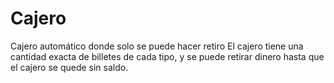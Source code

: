 # Cajero
Cajero automático donde solo se puede hacer retiro
El cajero tiene una cantidad exacta de billetes de cada tipo, y se puede retirar dinero hasta que el cajero se quede sin saldo.
